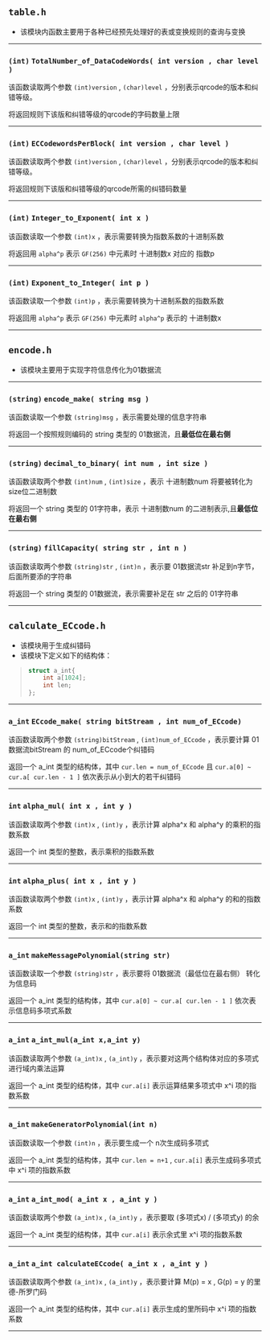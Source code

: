 ## `table.h`

- 该模块内函数主要用于各种已经预先处理好的表或变换规则的查询与变换

------

### `(int)` `TotalNumber_of_DataCodeWords( int version , char level )`

该函数读取两个参数 `(int)version` , `(char)level` ，分别表示qrcode的版本和纠错等级。

将返回规则下该版和纠错等级的qrcode的字码数量上限

------

### `(int)` `ECCodewordsPerBlock( int version , char level )`

该函数读取两个参数 `(int)version` , `(char)level` ，分别表示qrcode的版本和纠错等级。

将返回规则下该版和纠错等级的qrcode所需的纠错码数量

------

### `(int)` `Integer_to_Exponent( int x )`

该函数读取一个参数 `(int)x` ，表示需要转换为指数系数的十进制系数

将返回用 `alpha^p` 表示 `GF(256)` 中元素时 十进制数x 对应的 指数p

------

### `(int)` `Exponent_to_Integer( int p )`

该函数读取一个参数 `(int)p` ，表示需要转换为十进制系数的指数系数

将返回用 `alpha^p` 表示 `GF(256)` 中元素时 `alpha^p` 表示的 十进制数x

------

## `encode.h`

- 该模块主要用于实现字符信息传化为01数据流

------

### `(string)` `encode_make( string msg )`

该函数读取一个参数 `(string)msg` ，表示需要处理的信息字符串

将返回一个按照规则编码的 string 类型的 01数据流，且**最低位在最右侧**

------

### `(string)` `decimal_to_binary( int num , int size )`

该函数读取两个参数 `(int)num` , `(int)size` ，表示 十进制数num 将要被转化为 size位二进制数

将返回一个 string 类型的 01字符串，表示 十进制数num 的二进制表示,且**最低位在最右侧**

------

### `(string)` `fillCapacity( string str , int n )`

该函数读取两个参数 `(string)str` , `(int)n` ，表示要 01数据流str 补足到n字节，后面所要添的字符串

将返回一个 string 类型的 01数据流，表示需要补足在 str 之后的 01字符串

------

## `calculate_ECcode.h`

- 该模块用于生成纠错码
- 该模块下定义如下的结构体：
> ```cpp 
> struct a_int{
>     int a[1024];
>     int len;
> };
> ```

------

### `a_int` `ECcode_make( string bitStream , int num_of_ECcode)`

该函数读取两个参数 `(string)bitStream` , `(int)num_of_ECcode` ，表示要计算 01数据流bitStream 的 num_of_ECcode个纠错码

返回一个 a_int 类型的结构体，其中 `cur.len = num_of_ECcode` 且 `cur.a[0] ~ cur.a[ cur.len - 1 ]` 依次表示从小到大的若干纠错码

------

### `int` `alpha_mul( int x , int y )`

该函数读取两个参数 `(int)x` , `(int)y` ，表示计算 alpha^x 和 alpha^y 的乘积的指数系数

返回一个 int 类型的整数，表示乘积的指数系数

------

### `int` `alpha_plus( int x , int y )`

该函数读取两个参数 `(int)x` , `(int)y` ，表示计算 alpha^x 和 alpha^y 的和的指数系数

返回一个 int 类型的整数，表示和的指数系数

------

### `a_int` `makeMessagePolynomial(string str)`

该函数读取一个参数 `(string)str` ，表示要将 01数据流（最低位在最右侧） 转化为信息码

返回一个 a_int 类型的结构体，其中 `cur.a[0] ~ cur.a[ cur.len - 1 ]` 依次表示信息码多项式系数

------

### `a_int` `a_int_mul(a_int x,a_int y)`

该函数读取两个参数 `(a_int)x` , `(a_int)y` ，表示要对这两个结构体对应的多项式进行域内乘法运算

返回一个 a_int 类型的结构体，其中 `cur.a[i]` 表示运算结果多项式中 x^i 项的指数系数

------

### `a_int` `makeGeneratorPolynomial(int n)`

该函数读取一个参数 `(int)n` ，表示要生成一个 n次生成码多项式

返回一个 a_int 类型的结构体，其中 `cur.len = n+1` , `cur.a[i]` 表示生成码多项式中 x^i 项的指数系数

------

### `a_int` `a_int_mod( a_int x , a_int y )`

该函数读取两个参数 `(a_int)x` , `(a_int)y` ，表示要取 (多项式x) / (多项式y) 的余

返回一个 a_int 类型的结构体，其中 `cur.a[i]` 表示余式里 x^i 项的指数系数

------

### `a_int` `a_int calculateECcode( a_int x , a_int y )`

该函数读取两个参数 `(a_int)x` , `(a_int)y` ，表示要计算 M(p) = x , G(p) = y 的里德-所罗门码

返回一个 a_int 类型的结构体，其中 `cur.a[i]` 表示生成的里所码中 x^i 项的指数系数

------